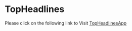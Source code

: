 # TopHeadlines

Please click on the following link to Visit [TopHeadlinesApp](https://vijayenthran.github.io/TopHeadlines/)
